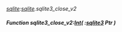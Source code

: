 _[sqlite](../../modules/sqlite/sqlite-module.md):[sqlite](../../modules/sqlite/sqlite-module.md).sqlite3\_close\_v2_
##### Function sqlite3\_close\_v2:[Int](../../modules/wonkey/wonkey-types-int.md)( :[sqlite3](../../modules/sqlite/sqlite-sqlite3.md) Ptr )
